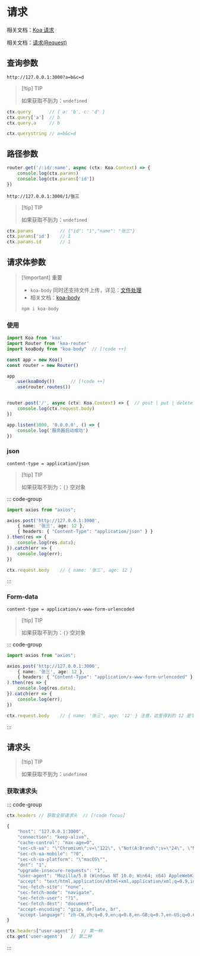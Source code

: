 # 请求

相关文档：[Koa 请求](https://koa.bootcss.com/index.html#request)

相关文档：[请求(Request) ](https://www.koajs.net/api/request)

## 查询参数

`http://127.0.0.1:3000?a=b&c=d`

> [!tip] TIP
>
> 如果获取不到为：`undefined`

``` typescript
ctx.query		// { a: 'b', c: 'd' }
ctx.query['a']	// b
ctx.query.a		// b

ctx.querystring	// a=b&c=d
```



## 路径参数

``` typescript
router.get('/:id/:name', async (ctx: Koa.Context) => {
    console.log(ctx.params)
    console.log(ctx.params['id'])
})
```

`http://127.0.0.1:3000/1/张三`

> [!tip] TIP
>
> 如果获取不到为：`undefined`

``` typescript
ctx.params			// {"id": "1","name": "张三"} 
ctx.params['id']	// 1
ctx.params.id		// 1
```



## 请求体参数

> [!important] 重要
>
> -  `koa-body` 同时还支持文件上传，详见：[文件处理](./6_file)
> - 相关文档：[koa-body](https://www.npmjs.com/package/koa-body)
>
> ``` bash
> npm i koa-body
>```

### 使用

``` typescript
import Koa from 'koa'
import Router from 'koa-router'
import koaBody from "koa-body"	// [!code ++]

const app = new Koa()
const router = new Router()

app
   .use(koaBody())		// [!code ++]
   .use(router.routes())


router.post('/', async (ctx: Koa.Context) => {	// post | put | delete | patch
    console.log(ctx.request.body)
})		

app.listen(3000, '0.0.0.0', () => {
    console.log('服务器启动成功')
})
```



### json

`content-type = application/json`

> [!tip] TIP
>
> 如果获取不到为：`{}` 空对象

::: code-group

``` typescript {5} [请求]
import axios from "axios";

axios.post('http://127.0.0.1:3000',
    { name: '张三', age: 12 },
    { headers: { "Content-Type": "application/json" } }
).then(res => {
    console.log(res.data);
}).catch(err => {
    console.log(err);
})
```



``` typescript [解析]
ctx.request.body	// { name: '张三', age: 12 }
```

:::





### Form-data

`content-type = application/x-www-form-urlencoded`

> [!tip] TIP
>
> 如果获取不到为：`{}` 空对象



::: code-group

``` typescript {5} [请求]
import axios from "axios";

axios.post('http://127.0.0.1:3000',
    { name: '张三', age: 12 },
    { headers: { "Content-Type": "application/x-www-form-urlencoded" } }
).then(res => {
    console.log(res.data);
}).catch(err => {
    console.log(err);
})
```



``` typescript [解析]
ctx.request.body	// { name: '张三', age: '12' } 注意，这里得到的 12 是字符串类型
```

:::





## 请求头

> [!tip] TIP
>
> 如果获取不到为：`undefined`

### 获取请求头

::: code-group

``` typescript [获取全部]
ctx.headers // 获取全部请求头	// [!code focus]

{
	"host": "127.0.0.1:3000",
    "connection": "keep-alive",
    "cache-control": "max-age=0",
    "sec-ch-ua": "\"Chromium\";v=\"122\", \"Not(A:Brand\";v=\"24\", \"Microsoft Edge\";v=\"122\"",
    "sec-ch-ua-mobile": "?0",
    "sec-ch-ua-platform": "\"macOS\"",
    "dnt": "1",
    "upgrade-insecure-requests": "1",
    "user-agent": "Mozilla/5.0 (Windows NT 10.0; Win64; x64) AppleWebKit/537.36 (KHTML, like Gecko) Chrome/70.0.3538.102 Safari/537.36 Edge/18.19042",
    "accept": "text/html,application/xhtml+xml,application/xml;q=0.9,image/avif,image/webp,image/apng,*/*;q=0.8,application/signed-exchange;v=b3;q=0.7",
    "sec-fetch-site": "none",
    "sec-fetch-mode": "navigate",
    "sec-fetch-user": "?1",
    "sec-fetch-dest": "document",
    "accept-encoding": "gzip, deflate, br",
    "accept-language": "zh-CN,zh;q=0.9,en;q=0.8,en-GB;q=0.7,en-US;q=0.6"
}
```



``` typescript [获取单个]
ctx.headers["user-agent"]	// 第一种
ctx.get('user-agent')	// 第二种
```

:::

